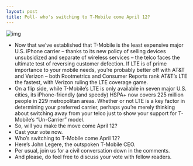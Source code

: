 ```yaml
---
layout: post
title: Poll- who's switching to T-Mobile come April 12?
---
```

![img](http://media.idownloadblog.com/wp-content/uploads/2013/03/T-Mobile-Simple-Choice-Plan.png)
* Now that we’ve established that T-Mobile is the least expensive major U.S. iPhone carrier – thanks to its new policy of selling devices unsubsidized and separate of wireless services – the telco faces the ultimate test of reversing customer defection. If LTE is of prime importance to your mobile needs, you’re probably better off with AT&T and Verizon – both Rootmetrics and Consumer Reports rank AT&T’s LTE the fastest, with Verizon ruling the LTE coverage game.
* On a flip side, while T-Mobile’s LTE is only available in seven major U.S. cities, its iPhone-friendly (and speedy) HSPA+ now covers 225 million people in 229 metropolitan areas. Whether or not LTE is a key factor in determining your preferred carrier, perhaps you’re merely thinking about switching away from your telco just to show your support for T-Mobile’s “Un-Carrier” model.
* So, will you make the move come April 12?
* Cast your vote now.
* Who’s switching to T-Mobile come April 12?
* Here’s John Legere, the outspoken T-Mobile CEO.
* Per usual, join us for a civil conversation down in the comments.
* And please, do feel free to discuss your vote with fellow readers.

